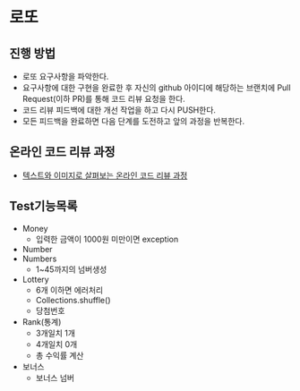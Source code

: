 # 로또
## 진행 방법
* 로또 요구사항을 파악한다.
* 요구사항에 대한 구현을 완료한 후 자신의 github 아이디에 해당하는 브랜치에 Pull Request(이하 PR)를 통해 코드 리뷰 요청을 한다.
* 코드 리뷰 피드백에 대한 개선 작업을 하고 다시 PUSH한다.
* 모든 피드백을 완료하면 다음 단계를 도전하고 앞의 과정을 반복한다.

## 온라인 코드 리뷰 과정
* [텍스트와 이미지로 살펴보는 온라인 코드 리뷰 과정](https://github.com/next-step/nextstep-docs/tree/master/codereview)

## Test기능목록
- Money
  - 입력한 금액이 1000원 미만이면 exception
- Number
- Numbers
  - 1~45까지의 넘버생성
- Lottery
  - 6개 이하면 에러처리
  - Collections.shuffle()
  - 당첨번호
- Rank(통계)
  - 3개일치 1개
  - 4개일치 0개
  - 총 수익률 계산
- 보너스
  - 보너스 넘버